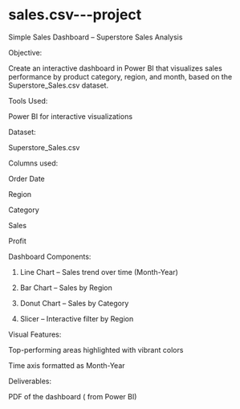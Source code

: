 # sales.csv---project


Simple Sales Dashboard – Superstore Sales Analysis

Objective:

Create an interactive dashboard in Power BI that visualizes sales performance by product category, region, and month, based on the Superstore_Sales.csv dataset.



Tools Used:

Power BI for interactive visualizations


Dataset:

Superstore_Sales.csv

Columns used:

Order Date

Region

Category

Sales

Profit


Dashboard Components:

1. Line Chart – Sales trend over time (Month-Year)


2. Bar Chart – Sales by Region


3. Donut Chart – Sales by Category


4. Slicer – Interactive filter by Region



Visual Features:

Top-performing areas highlighted with vibrant colors

Time axis formatted as Month-Year



Deliverables:

PDF of the dashboard ( from Power BI)




